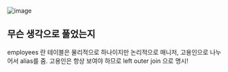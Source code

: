 ![image](https://user-images.githubusercontent.com/66164361/205074884-84a1b680-579e-4e8a-8b85-5bfc4de618bc.png)

## 무슨 생각으로 풀었는지

employees 란 테이블은 물리적으로 하나이지만 
논리적으로 매니저, 고용인으로 나누어서 alias를 줌.
고용인은 항상 보여야 하므로 left outer join 으로 명시! 